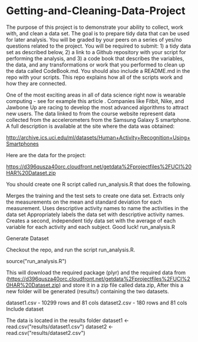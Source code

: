 Getting-and-Cleaning-Data-Project
=================================
The purpose of this project is to demonstrate your ability to collect, work with, and clean a data set. The goal is to prepare tidy data that can be used for later analysis. You will be graded by your peers on a series of yes/no questions related to the project. You will be required to submit: 1) a tidy data set as described below, 2) a link to a Github repository with your script for performing the analysis, and 3) a code book that describes the variables, the data, and any transformations or work that you performed to clean up the data called CodeBook.md. You should also include a README.md in the repo with your scripts. This repo explains how all of the scripts work and how they are connected.

One of the most exciting areas in all of data science right now is wearable computing - see for example this article . Companies like Fitbit, Nike, and Jawbone Up are racing to develop the most advanced algorithms to attract new users. The data linked to from the course website represent data collected from the accelerometers from the Samsung Galaxy S smartphone. A full description is available at the site where the data was obtained:

http://archive.ics.uci.edu/ml/datasets/Human+Activity+Recognition+Using+Smartphones

Here are the data for the project:

https://d396qusza40orc.cloudfront.net/getdata%2Fprojectfiles%2FUCI%20HAR%20Dataset.zip

You should create one R script called run_analysis.R that does the following.

Merges the training and the test sets to create one data set.
Extracts only the measurements on the mean and standard deviation for each measurement.
Uses descriptive activity names to name the activities in the data set
Appropriately labels the data set with descriptive activity names.
Creates a second, independent tidy data set with the average of each variable for each activity and each subject. Good luck!
run_analysis.R

Generate Dataset

Checkout the repo, and run the script run_analysis.R.

source("run_analysis.R")

This will download the required package (plyr) and the required data from (https://d396qusza40orc.cloudfront.net/getdata%2Fprojectfiles%2FUCI%20HAR%20Dataset.zip) and store it in a zip file called data.zip, After this a new folder will be generated (results/) containing the two datasets.

dataset1.csv - 10299 rows and 81 cols
dataset2.csv - 180 rows and 81 cols
Include dataset

The data is located in the results folder  dataset1 <- read.csv("results/dataset1.csv") dataset2 <- read.csv("results/dataset2.csv") 
